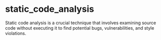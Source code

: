 # static_code_analysis
Static code analysis is a crucial technique that involves examining source code without executing it  to find potential bugs, vulnerabilities, and style violations.
